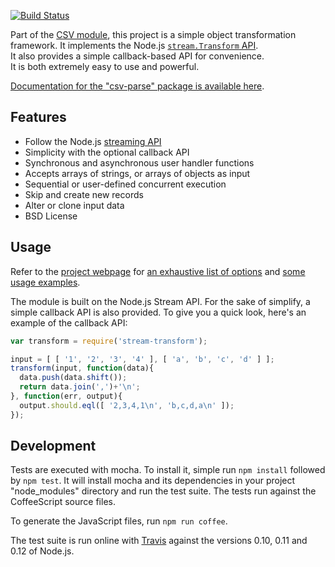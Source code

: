 [![Build Status](https://api.travis-ci.org/adaltas/node-stream-transform.svg)](https://travis-ci.org/#!/adaltas/node-stream-transform)

Part of the [CSV module][csv_home], this project is a simple object
transformation framework. It implements the Node.js [`stream.Transform` API][streamtransform].  
It also provides a simple callback-based API for convenience.  
It is both extremely easy to use and powerful.

[Documentation for the "csv-parse" package is available here][home].

## Features

*   Follow the Node.js [streaming API][streamtransform]
*   Simplicity with the optional callback API
*   Synchronous and asynchronous user handler functions
*   Accepts arrays of strings, or arrays of objects as input
*   Sequential or user-defined concurrent execution
*   Skip and create new records
*   Alter or clone input data
*   BSD License

Usage
-----

Refer to the [project webpage][home] for [an exhaustive list of options][home]
and [some usage examples][examples]. 

The module is built on the Node.js Stream API. For the sake of simplify, a
simple callback API is also provided. To give you a quick look, here's an
example of the callback API:

```javascript
var transform = require('stream-transform');

input = [ [ '1', '2', '3', '4' ], [ 'a', 'b', 'c', 'd' ] ];
transform(input, function(data){
  data.push(data.shift());
  return data.join(',')+'\n';
}, function(err, output){
  output.should.eql([ '2,3,4,1\n', 'b,c,d,a\n' ]);
});
```

Development
-----------

Tests are executed with mocha. To install it, simple run `npm install` 
followed by `npm test`. It will install mocha and its dependencies in your 
project "node_modules" directory and run the test suite. The tests run 
against the CoffeeScript source files.

To generate the JavaScript files, run `npm run coffee`.

The test suite is run online with [Travis](http://travis-ci.org/wdavidw/node-stream-transform) against the versions 
0.10, 0.11 and 0.12 of Node.js.


[streamtransform]: http://nodejs.org/api/stream.html#stream_class_stream_transform
[home]: http://csv.adaltas.com/transform/
[examples]: http://csv.adaltas.com/transform/examples/
[csv_home]: https://github.com/wdavidw/node-csv
[stream-samples]: https://github.com/wdavidw/node-stream-transform/tree/master/samples
[stream-test]: https://github.com/wdavidw/node-stream-transform/tree/master/test
